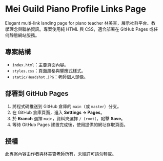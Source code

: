 # Mei Guild Piano Profile Links Page

Elegant multi-link landing page for piano teacher 林美杏，展示社群平台、教學理念與聯絡資訊。專案使用純 HTML 與 CSS，適合部署在 GitHub Pages 或任何靜態網站服務。

## 專案結構

- `index.html`：主要頁面內容。
- `styles.css`：頁面風格與響應式樣式。
- `static/Headshot.JPG`：老師個人頭像。

## 部署到 GitHub Pages

1. 將程式碼推送到 GitHub 倉庫的 `main`（或 `master`）分支。
2. 在 GitHub 倉庫頁面，進入 **Settings → Pages**。
3. 於 **Branch** 選擇 `main`，資料夾選擇 `/ (root)`，點擊 **Save**。
4. 等待 GitHub Pages 建置完成後，使用提供的網址存取頁面。

## 授權

此專案內容由作者與林美杏老師所有，未經許可請勿轉載。
